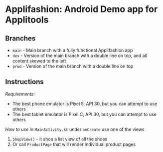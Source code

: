 # Applifashion: Android Demo app for Applitools

## Branches
* `main` - Main branch with a fully functional Applifashion app
* `dev` - Version of the main branch with a double line on top, and all content skewed to the left
* `prod` - Version of the main branch with a double line on top

## Instructions

*Requirements:*
* The best phone emulator is Pixel 5, API 30, but you can attempt to use others
* The best tablet emulator is Pixel C, API 30, but you can attempt to use others

*How to use*
In `MainActivity.kt` under `onCreate` use one of the views
1) `ShopView()` - it shoe a list view of all the shoes
2) Or call `ProductPage` that will render individual product pages